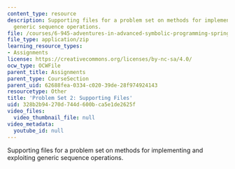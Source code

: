 ```yaml
---
content_type: resource
description: Supporting files for a problem set on methods for implementing and exploiting
  generic sequence operations.
file: /courses/6-945-adventures-in-advanced-symbolic-programming-spring-2009/328b2b94270d744d600bca5e1de2625f_assn02.zip
file_type: application/zip
learning_resource_types:
- Assignments
license: https://creativecommons.org/licenses/by-nc-sa/4.0/
ocw_type: OCWFile
parent_title: Assignments
parent_type: CourseSection
parent_uid: 62688fea-0334-c020-39de-28f974924143
resourcetype: Other
title: 'Problem Set 2: Supporting Files'
uid: 328b2b94-270d-744d-600b-ca5e1de2625f
video_files:
  video_thumbnail_file: null
video_metadata:
  youtube_id: null
---
```

Supporting files for a problem set on methods for implementing and exploiting generic sequence operations.